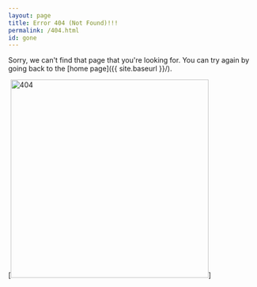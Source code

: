```yaml
---
layout: page
title: Error 404 (Not Found)!!!
permalink: /404.html
id: gone
---
```


Sorry, we can't find that page that you're looking for. You can try again by going back to the [home page]({{ site.baseurl }}/).

[<img src="{{ site.baseurl }}/images/404.jpg" alt="404" style="width: 400px;"/>]
